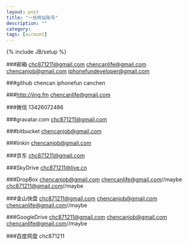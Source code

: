 ```yaml
---
layout: post
title: "一些网站账号"
description: ""
category: 
tags: [account]
---
```

{% include JB/setup %}


###邮箱
chc871211@gmail.com
chencanlife@gmail.com
chencanjob@gmail.com
iphonefundeveloper@gmail.com

###github
chencan 
iphonefun 
canchen	

###http://jing.fm
chencanlife@gmail.com

###微信
13426072486

###gravatar.com
chc871211@gmail.com

###bitbucket
chencanjob@gmail.com

###linkin
chencanjob@gmail.com

###京东
chc871211@gmail.com

###SkyDrive
chc871211@live.cn

###DropBox
chencanjob@gmail.com
chencanlife@gmail.com//maybe
chc871211@gmail.com//maybe

###金山快盘
chc871211@gmail.com
chencanjob@gmail.com
chencanlife@gmail.com//maybe

###GoogleDrive
chc871211@gmail.com
chencanjob@gmail.com
chencanlife@gmail.com//maybe

###百度网盘
chc871211
